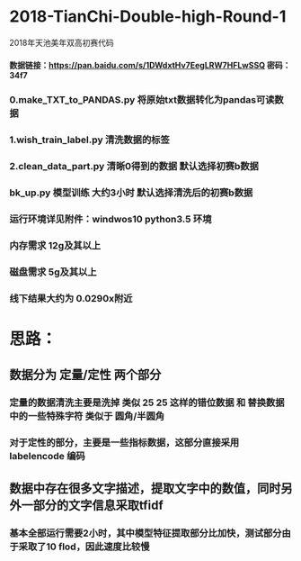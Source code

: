 # 2018-TianChi-Double-high-Round-1
2018年天池美年双高初赛代码
#### 数据链接：https://pan.baidu.com/s/1DWdxtHv7EegLRW7HFLwSSQ 密码：34f7
### 0.make_TXT_to_PANDAS.py 将原始txt数据转化为pandas可读数据
### 1.wish_train_label.py 清洗数据的标签
### 2.clean_data_part.py 清晰0得到的数据 默认选择初赛b数据
### bk_up.py 模型训练 大约3小时 默认选择清洗后的初赛b数据

### 运行环境详见附件：windwos10 python3.5 环境
### 内存需求 12g及其以上
### 磁盘需求 5g及其以上

### 线下结果大约为 0.0290x附近

# 思路：
## 数据分为 定量/定性 两个部分
### 定量的数据清洗主要是洗掉 类似 25 25 这样的错位数据 和 替换数据中的一些特殊字符 类似于 圆角/半圆角
### 对于定性的部分，主要是一些指标数据，这部分直接采用 labelencode 编码

## 数据中存在很多文字描述，提取文字中的数值，同时另外一部分的文字信息采取tfidf

### 基本全部运行需要2小时，其中模型特征提取部分比加快，测试部分由于采取了10 flod，因此速度比较慢
